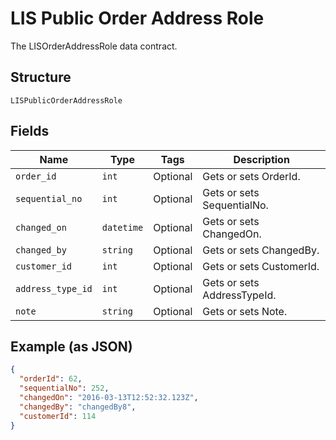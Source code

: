 
# LIS Public Order Address Role

The LISOrderAddressRole data contract.

## Structure

`LISPublicOrderAddressRole`

## Fields

| Name | Type | Tags | Description |
|  --- | --- | --- | --- |
| `order_id` | `int` | Optional | Gets or sets OrderId. |
| `sequential_no` | `int` | Optional | Gets or sets SequentialNo. |
| `changed_on` | `datetime` | Optional | Gets or sets ChangedOn. |
| `changed_by` | `string` | Optional | Gets or sets ChangedBy. |
| `customer_id` | `int` | Optional | Gets or sets CustomerId. |
| `address_type_id` | `int` | Optional | Gets or sets AddressTypeId. |
| `note` | `string` | Optional | Gets or sets Note. |

## Example (as JSON)

```json
{
  "orderId": 62,
  "sequentialNo": 252,
  "changedOn": "2016-03-13T12:52:32.123Z",
  "changedBy": "changedBy8",
  "customerId": 114
}
```

